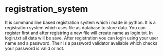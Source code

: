 # registration_system
It is command line based registration system which i made in python.
It is a registration system which uses file as database to store data.
You can register first and after registring a new file will create name as login.txt.
In login.txt all data will be save.
After registration you can login using your user name and a password.
Their is a password validator avaliable which checks your password is valid or not.
